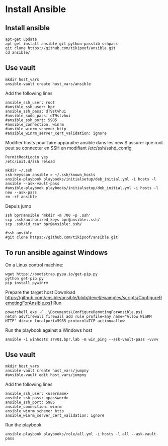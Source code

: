 # Install Ansible

## Install ansible

```
apt-get update
apt-get install ansible git python-passlib sshpass
git clone https://github.com/tikipoof/ansible.git
cd ansible/
```

## Use vault
```
mkdir host_vars
ansible-vault create host_vars/ansible
```

Add the following lines
```
ansible_ssh_user: root
#ansible_ssh_user: bpr
ansible_ssh_pass: dT9stvhui
#ansible_sudo_pass: dT9stvhui
#ansible_ssh_port: 5985
#ansible_connection: winrm
#ansible_winrm_scheme: http
#ansible_winrm_server_cert_validation: ignore
```

Modifier hosts pour faire apparaitre ansible dans les new
S'assurer que root peut se connecter en SSH en modifiant /etc/ssh/sshd_config
```
PermitRootLogin yes
/etc/init.d/ssh reload
```


```
mkdir ~/.ssh
ssh-keyscan ansible > ~/.ssh/known_hosts
ansible-playbook playbooks/initialsetup/deb_initial.yml -i hosts -l ansible --ask-vault-pass
#ansible-playbook playbooks/initialsetup/deb_initial.yml -i hosts -l new --ask-pass
rm -rf ansible
```

Depuis jump
```
ssh bpr@ansible 'mkdir -m 700 -p .ssh'
scp .ssh/authorized_keys bpr@ansible:.ssh/
scp .ssh/id_rsa* bpr@ansible:.ssh/

#ssh ansible
#git clone https://github.com/tikipoof/ansible.git
```

## To run ansible against Windows
On a Linux control machine:
```
wget https://bootstrap.pypa.io/get-pip.py
python get-pip.py
pip install pywinrm
```

Prepare the target host
Download https://github.com/ansible/ansible/blob/devel/examples/scripts/ConfigureRemotingForAnsible.ps1
Run
```
powershell.exe -F .\Documents\ConfigureRemotingForAnsible.ps1
netsh advfirewall firewall add rule profile=any name="Allow WinRM HTTP" dir=in localport=5985 protocol=TCP action=allow
```

Run the playbook against a Windows host
```
ansible -i winhosts srv01.bpr.lab -m win_ping --ask-vault-pass -vvvv
```

## Use vault
```
mkdir host_vars
ansible-vault create host_vars/jumpny
#ansible-vault edit host_vars/jumpny
```

Add the following lines
```
ansible_ssh_user: <username>
ansible_ssh_pass: <password>
ansible_ssh_port: 5985
ansible_connection: winrm
ansible_winrm_scheme: http
ansible_winrm_server_cert_validation: ignore
```

Run the playbook
```
ansible-playbook playbooks/role/all.yml -i hosts -l all --ask-vault-pass
```
